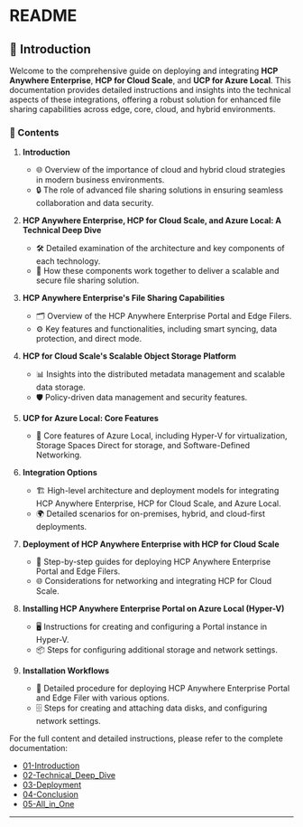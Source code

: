 # README

## 📘 Introduction

Welcome to the comprehensive guide on deploying and integrating **HCP Anywhere Enterprise**, **HCP for Cloud Scale**, and **UCP for Azure Local**. This documentation provides detailed instructions and insights into the technical aspects of these integrations, offering a robust solution for enhanced file sharing capabilities across edge, core, cloud, and hybrid environments.

### 📑 Contents

1. **Introduction**
   - 🌐 Overview of the importance of cloud and hybrid cloud strategies in modern business environments.
   - 🔒 The role of advanced file sharing solutions in ensuring seamless collaboration and data security.

2. **HCP Anywhere Enterprise, HCP for Cloud Scale, and Azure Local: A Technical Deep Dive**
   - 🛠️ Detailed examination of the architecture and key components of each technology.
   - 🔗 How these components work together to deliver a scalable and secure file sharing solution.

3. **HCP Anywhere Enterprise's File Sharing Capabilities**
   - 🗂️ Overview of the HCP Anywhere Enterprise Portal and Edge Filers.
   - ⚙️ Key features and functionalities, including smart syncing, data protection, and direct mode.

4. **HCP for Cloud Scale's Scalable Object Storage Platform**
   - 📊 Insights into the distributed metadata management and scalable data storage.
   - 🛡️ Policy-driven data management and security features.

5. **UCP for Azure Local: Core Features**
   - 💾 Core features of Azure Local, including Hyper-V for virtualization, Storage Spaces Direct for storage, and Software-Defined Networking.

6. **Integration Options**
   - 🏗️ High-level architecture and deployment models for integrating HCP Anywhere Enterprise, HCP for Cloud Scale, and Azure Local.
   - 🌍 Detailed scenarios for on-premises, hybrid, and cloud-first deployments.

7. **Deployment of HCP Anywhere Enterprise with HCP for Cloud Scale**
   - 📝 Step-by-step guides for deploying HCP Anywhere Enterprise Portal and Edge Filers.
   - 🌐 Considerations for networking and integrating HCP for Cloud Scale.

8. **Installing HCP Anywhere Enterprise Portal on Azure Local (Hyper-V)**
   - 🖥️ Instructions for creating and configuring a Portal instance in Hyper-V.
   - 📦 Steps for configuring additional storage and network settings.

9. **Installation Workflows**
   - 🔧 Detailed procedure for deploying HCP Anywhere Enterprise Portal and Edge Filer with various options.
   - 🗄️ Steps for creating and attaching data disks, and configuring network settings.

For the full content and detailed instructions, please refer to the complete documentation:


-   [01-Introduction](01-Introduction.md)
-   [02-Technical_Deep_Dive](02-Technical_Deep_Dive.md)
-   [03-Deployment](03-Deployment.md)
-   [04-Conclusion](04-Conclusion.md)
-   [05-All_in_One](05-All_in_One.md)


---